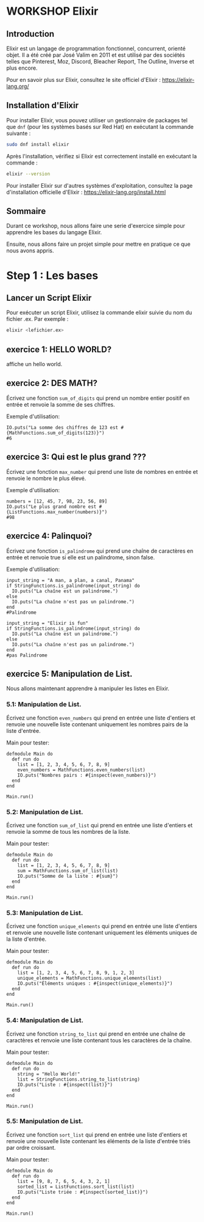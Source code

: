 # WORKSHOP Elixir

## Introduction

Elixir est un langage de programmation fonctionnel, concurrent, orienté objet. Il a été créé par José Valim en 2011 et est utilisé par des sociétés telles que Pinterest, Moz, Discord, Bleacher Report, The Outline, Inverse et plus encore.

Pour en savoir plus sur Elixir, consultez le site officiel d'Elixir : https://elixir-lang.org/

## Installation d'Elixir

Pour installer Elixir, vous pouvez utiliser un gestionnaire de packages tel que `dnf` (pour les systèmes basés sur Red Hat) en exécutant la commande suivante :

```bash
sudo dnf install elixir
```

Après l'installation, vérifiez si Elixir est correctement installé en exécutant la commande :

```bash
elixir --version
```

Pour installer Elixir sur d'autres systèmes d'exploitation, consultez la page d'installation officielle d'Elixir : https://elixir-lang.org/install.html

## Sommaire

Durant ce workshop, nous allons faire une serie d'exercice simple pour apprendre les bases du langage Elixir.

Ensuite, nous allons faire un projet simple pour mettre en pratique ce que nous avons appris.

# Step 1 : Les bases

## Lancer un Script Elixir

Pour exécuter un script Elixir, utilisez la commande elixir suivie du nom du fichier .ex. Par exemple :

```bash
elixir <lefichier.ex>
```

## exercice 1: HELLO WORLD?

affiche un hello world.

## exercice 2: DES MATH?

Écrivez une fonction `sum_of_digits` qui prend un nombre entier positif en entrée et renvoie la somme de ses chiffres.

Exemple d'utilisation:

```
IO.puts("La somme des chiffres de 123 est #{MathFunctions.sum_of_digits(123)}")
#6
```

## exercice 3: Qui est le plus grand ???

Écrivez une fonction `max_number` qui prend une liste de nombres en entrée et renvoie le nombre le plus élevé.

Exemple d'utilisation:

```
numbers = [12, 45, 7, 98, 23, 56, 89]
IO.puts("Le plus grand nombre est #{ListFunctions.max_number(numbers)}")
#98
```

## exercice 4: Palinquoi?

Écrivez une fonction `is_palindrome` qui prend une chaîne de caractères en entrée et renvoie true si elle est un palindrome, sinon false.

Exemple d'utilisation:

```
input_string = "A man, a plan, a canal, Panama"
if StringFunctions.is_palindrome(input_string) do
  IO.puts("La chaîne est un palindrome.")
else
  IO.puts("La chaîne n'est pas un palindrome.")
end
#Palindrome

input_string = "Elixir is fun"
if StringFunctions.is_palindrome(input_string) do
  IO.puts("La chaîne est un palindrome.")
else
  IO.puts("La chaîne n'est pas un palindrome.")
end
#pas Palindrome
```

## exercice 5: Manipulation de List.

Nous allons maintenant apprendre à manipuler les listes en Elixir.

### 5.1: Manipulation de List.

Écrivez une fonction `even_numbers` qui prend en entrée une liste d'entiers et renvoie une nouvelle liste contenant uniquement les nombres pairs de la liste d'entrée.

Main pour tester:

```
defmodule Main do
  def run do
    list = [1, 2, 3, 4, 5, 6, 7, 8, 9]
    even_numbers = MathFunctions.even_numbers(list)
    IO.puts("Nombres pairs : #{inspect(even_numbers)}")
  end
end

Main.run()
```

### 5.2: Manipulation de List.

Écrivez une fonction `sum_of_list` qui prend en entrée une liste d'entiers et renvoie la somme de tous les nombres de la liste.

Main pour tester:

```
defmodule Main do
  def run do
    list = [1, 2, 3, 4, 5, 6, 7, 8, 9]
    sum = MathFunctions.sum_of_list(list)
    IO.puts("Somme de la liste : #{sum}")
  end
end

Main.run()
```

### 5.3: Manipulation de List.

Écrivez une fonction `unique_elements` qui prend en entrée une liste d'entiers et renvoie une nouvelle liste contenant uniquement les éléments uniques de la liste d'entrée.

Main pour tester:

```
defmodule Main do
  def run do
    list = [1, 2, 3, 4, 5, 6, 7, 8, 9, 1, 2, 3]
    unique_elements = MathFunctions.unique_elements(list)
    IO.puts("Éléments uniques : #{inspect(unique_elements)}")
  end
end

Main.run()
```

### 5.4: Manipulation de List.

Écrivez une fonction `string_to_list` qui prend en entrée une chaîne de caractères et renvoie une liste contenant tous les caractères de la chaîne.

Main pour tester:

```
defmodule Main do
  def run do
    string = "Hello World!"
    list = StringFunctions.string_to_list(string)
    IO.puts("Liste : #{inspect(list)}")
  end
end

Main.run()
```

### 5.5: Manipulation de List.

Écrivez une fonction `sort_list` qui prend en entrée une liste d'entiers et renvoie une nouvelle liste contenant les éléments de la liste d'entrée triés par ordre croissant.

Main pour tester:

```
defmodule Main do
  def run do
    list = [9, 8, 7, 6, 5, 4, 3, 2, 1]
    sorted_list = ListFunctions.sort_list(list)
    IO.puts("Liste triée : #{inspect(sorted_list)}")
  end
end

Main.run()
```

